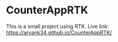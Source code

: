 # CounterAppRTK
This is a small project using RTK.
Live link: https://aryank34.github.io/CounterAppRTK/
